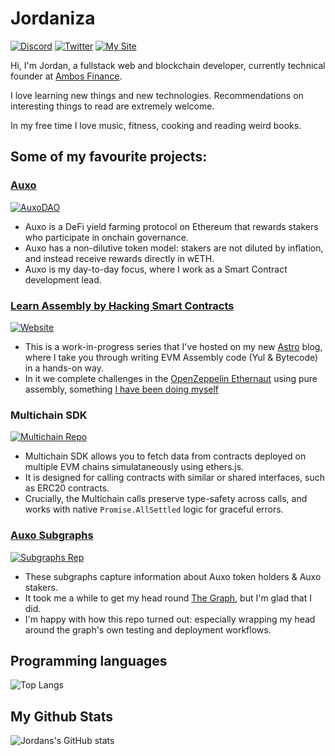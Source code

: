 # Jordaniza

<p> 
    <a href="https://discordapp.com/users/jordaniza#9868" target="_blank"><img alt="Discord"
        src="https://img.shields.io/badge/Discord-7289DA?style=for-the-badge&logo=discord&logoColor=white"/></a>
    <a href="https://twitter.com/jordanimran2" target="_blank"><img alt="Twitter"
        src="https://img.shields.io/badge/Twitter-1DA1F2?style=for-the-badge&logo=twitter&logoColor=white"/></a>
    <a href="https://jordaniza.com" target="_blank"><img alt="My Site"
        src="https://img.shields.io/badge/website-2F3C51?style=for-the-badge&logo=Website&logoColor=white"/></a>            
</p>

Hi, I'm Jordan, a fullstack web and blockchain developer, currently technical founder at [Ambos Finance](https://ambos.finance). 

I love learning new things and new technologies. Recommendations on interesting things to read are extremely welcome.

In my free time I love music, fitness, cooking and reading weird books.

## Some of my favourite projects:

### [Auxo](https://auxo.fi)

<a href="https://github.com/AuxoDAO" target="_blank"><img alt="AuxoDAO"
src="https://img.shields.io/badge/GitHub-100000?style=for-the-badge&logo=github&logoColor=white"/></a>

- Auxo is a DeFi yield farming protocol on Ethereum that rewards stakers who participate in onchain governance.
- Auxo has a non-dilutive token model: stakers are not diluted by inflation, and instead receive rewards directly in wETH.
- Auxo is my day-to-day focus, where I work as a Smart Contract development lead.

### [Learn Assembly by Hacking Smart Contracts](https://jordaniza.netlify.app)

<a href="https://github.com/jordaniza/jordan-blog" target="_blank"><img alt="Website"
src="https://img.shields.io/badge/GitHub-100000?style=for-the-badge&logo=github&logoColor=white"/></a>

- This is a work-in-progress series that I've hosted on my new [Astro](https://astro.build/) blog, where I take you through writing EVM Assembly code (Yul & Bytecode) in a hands-on way.
- In it we complete challenges in the [OpenZeppelin Ethernaut](https://ethernaut.openzeppelin.com) using pure assembly, something [I have been doing myself](https://github.com/jordaniza/assemblynaut)

### Multichain SDK

<a href="https://github.com/pie-dao/monorepo/tree/main/libs/sdk-utils/multichain" target="_blank"><img alt="Multichain Repo"
src="https://img.shields.io/badge/GitHub-100000?style=for-the-badge&logo=github&logoColor=white"/></a>

- Multichain SDK allows you to fetch data from contracts deployed on multiple EVM chains simulataneously using ethers.js.
- It is designed for calling contracts with similar or shared interfaces, such as ERC20 contracts.
- Crucially, the Multichain calls preserve type-safety across calls, and works with native `Promise.AllSettled` logic for graceful errors.

### [Auxo Subgraphs](https://api.thegraph.com/subgraphs/name/jordaniza/auxo-staking/graphql)

<a href="https://github.com/jordaniza/auxo-staking-subgraph" target="_blank"><img alt="Subgraphs Rep"
src="https://img.shields.io/badge/GitHub-100000?style=for-the-badge&logo=github&logoColor=white"/></a>

- These subgraphs capture information about Auxo token holders & Auxo stakers.
- It took me a while to get my head round [The Graph](https://thegraph.com), but I'm glad that I did.
- I'm happy with how this repo turned out: especially wrapping my head around the graph's own testing and deployment workflows.

## Programming languages

![Top Langs](https://github-readme-stats-sigma-five.vercel.app/api/top-langs/?username=jordaniza&&hide=webassembly&layout=compact&langs_count=10&theme=dracula)

## My Github Stats

![Jordans's GitHub stats](https://github-readme-stats-sigma-five.vercel.app/api?username=jordaniza&layout=compact&theme=dracula&rank_icon=github&show_icons=true)
